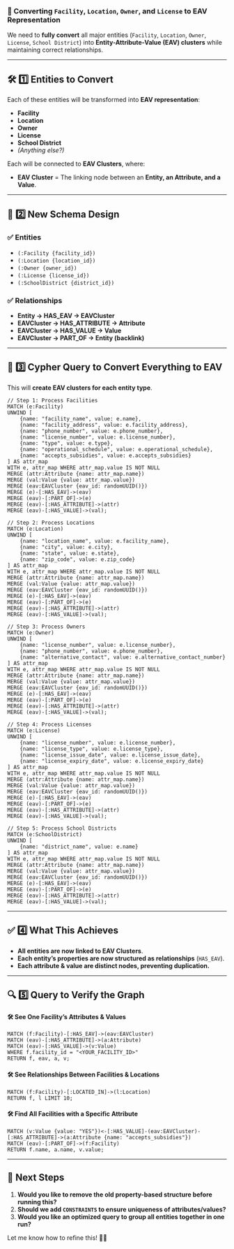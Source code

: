 ### **🚀 Converting `Facility`, `Location`, `Owner`, and `License` to EAV Representation**

We need to **fully convert** all major entities (`Facility`, `Location`, `Owner`, `License`, `School District`) into **Entity-Attribute-Value (EAV) clusters** while maintaining correct relationships.

---

## **🛠 1️⃣ Entities to Convert**

Each of these entities will be transformed into **EAV representation**:

- **Facility**
- **Location**
- **Owner**
- **License**
- **School District**
- _(Anything else?)_

Each will be connected to **EAV Clusters**, where:

- **EAV Cluster** = The linking node between an **Entity, an Attribute, and a Value**.

---

## **📌 2️⃣ New Schema Design**

### ✅ **Entities**

- `(:Facility {facility_id})`
- `(:Location {location_id})`
- `(:Owner {owner_id})`
- `(:License {license_id})`
- `(:SchoolDistrict {district_id})`

### ✅ **Relationships**

- **Entity → HAS_EAV → EAVCluster**
- **EAVCluster → HAS_ATTRIBUTE → Attribute**
- **EAVCluster → HAS_VALUE → Value**
- **EAVCluster → PART_OF → Entity (backlink)**

---

## **🔹 3️⃣ Cypher Query to Convert Everything to EAV**

This will **create EAV clusters for each entity type**.

```cypher
// Step 1: Process Facilities
MATCH (e:Facility)
UNWIND [
    {name: "facility_name", value: e.name},
    {name: "facility_address", value: e.facility_address},
    {name: "phone_number", value: e.phone_number},
    {name: "license_number", value: e.license_number},
    {name: "type", value: e.type},
    {name: "operational_schedule", value: e.operational_schedule},
    {name: "accepts_subsidies", value: e.accepts_subsidies}
] AS attr_map
WITH e, attr_map WHERE attr_map.value IS NOT NULL
MERGE (attr:Attribute {name: attr_map.name})
MERGE (val:Value {value: attr_map.value})
MERGE (eav:EAVCluster {eav_id: randomUUID()})
MERGE (e)-[:HAS_EAV]->(eav)
MERGE (eav)-[:PART_OF]->(e)
MERGE (eav)-[:HAS_ATTRIBUTE]->(attr)
MERGE (eav)-[:HAS_VALUE]->(val);

// Step 2: Process Locations
MATCH (e:Location)
UNWIND [
    {name: "location_name", value: e.facility_name},
    {name: "city", value: e.city},
    {name: "state", value: e.state},
    {name: "zip_code", value: e.zip_code}
] AS attr_map
WITH e, attr_map WHERE attr_map.value IS NOT NULL
MERGE (attr:Attribute {name: attr_map.name})
MERGE (val:Value {value: attr_map.value})
MERGE (eav:EAVCluster {eav_id: randomUUID()})
MERGE (e)-[:HAS_EAV]->(eav)
MERGE (eav)-[:PART_OF]->(e)
MERGE (eav)-[:HAS_ATTRIBUTE]->(attr)
MERGE (eav)-[:HAS_VALUE]->(val);

// Step 3: Process Owners
MATCH (e:Owner)
UNWIND [
    {name: "license_number", value: e.license_number},
    {name: "phone_number", value: e.phone_number},
    {name: "alternative_contact", value: e.alternative_contact_number}
] AS attr_map
WITH e, attr_map WHERE attr_map.value IS NOT NULL
MERGE (attr:Attribute {name: attr_map.name})
MERGE (val:Value {value: attr_map.value})
MERGE (eav:EAVCluster {eav_id: randomUUID()})
MERGE (e)-[:HAS_EAV]->(eav)
MERGE (eav)-[:PART_OF]->(e)
MERGE (eav)-[:HAS_ATTRIBUTE]->(attr)
MERGE (eav)-[:HAS_VALUE]->(val);

// Step 4: Process Licenses
MATCH (e:License)
UNWIND [
    {name: "license_number", value: e.license_number},
    {name: "license_type", value: e.license_type},
    {name: "license_issue_date", value: e.license_issue_date},
    {name: "license_expiry_date", value: e.license_expiry_date}
] AS attr_map
WITH e, attr_map WHERE attr_map.value IS NOT NULL
MERGE (attr:Attribute {name: attr_map.name})
MERGE (val:Value {value: attr_map.value})
MERGE (eav:EAVCluster {eav_id: randomUUID()})
MERGE (e)-[:HAS_EAV]->(eav)
MERGE (eav)-[:PART_OF]->(e)
MERGE (eav)-[:HAS_ATTRIBUTE]->(attr)
MERGE (eav)-[:HAS_VALUE]->(val);

// Step 5: Process School Districts
MATCH (e:SchoolDistrict)
UNWIND [
    {name: "district_name", value: e.name}
] AS attr_map
WITH e, attr_map WHERE attr_map.value IS NOT NULL
MERGE (attr:Attribute {name: attr_map.name})
MERGE (val:Value {value: attr_map.value})
MERGE (eav:EAVCluster {eav_id: randomUUID()})
MERGE (e)-[:HAS_EAV]->(eav)
MERGE (eav)-[:PART_OF]->(e)
MERGE (eav)-[:HAS_ATTRIBUTE]->(attr)
MERGE (eav)-[:HAS_VALUE]->(val);
```

---

## **✅ 4️⃣ What This Achieves**

- **All entities are now linked to EAV Clusters**.
- **Each entity’s properties are now structured as relationships** (`HAS_EAV`).
- **Each attribute & value are distinct nodes, preventing duplication.**

---

## **🔍 5️⃣ Query to Verify the Graph**

#### **🛠 See One Facility’s Attributes & Values**

```cypher
MATCH (f:Facility)-[:HAS_EAV]->(eav:EAVCluster)
MATCH (eav)-[:HAS_ATTRIBUTE]->(a:Attribute)
MATCH (eav)-[:HAS_VALUE]->(v:Value)
WHERE f.facility_id = "<YOUR_FACILITY_ID>"
RETURN f, eav, a, v;
```

#### **🛠 See Relationships Between Facilities & Locations**

```cypher
MATCH (f:Facility)-[:LOCATED_IN]->(l:Location)
RETURN f, l LIMIT 10;
```

#### **🛠 Find All Facilities with a Specific Attribute**

```cypher
MATCH (v:Value {value: "YES"})<-[:HAS_VALUE]-(eav:EAVCluster)-[:HAS_ATTRIBUTE]->(a:Attribute {name: "accepts_subsidies"})
MATCH (eav)-[:PART_OF]->(f:Facility)
RETURN f.name, a.name, v.value;
```

---

## **🚀 Next Steps**

1. **Would you like to remove the old property-based structure before running this?**
2. **Should we add `CONSTRAINTS` to ensure uniqueness of attributes/values?**
3. **Would you like an optimized query to group all entities together in one run?**

Let me know how to refine this! 🚀🔥